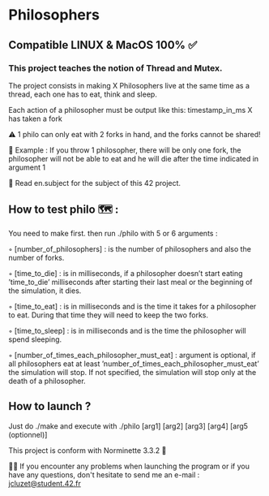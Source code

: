 # Philosophers 
## Compatible LINUX & MacOS 100% ✅
### This project teaches the notion of Thread and Mutex.
The project consists in making X Philosophers live at the same time as a thread, each one has to eat, think and sleep.

Each action of a philosopher must be output like this: timestamp_in_ms X has taken a fork

⚠️ 1 philo can only eat with 2 forks in hand, and the forks cannot be shared!

💬 Example : If you throw 1 philosopher, there will be only one fork, the philosopher will not be able to eat and he will die after the time indicated in argument 1

📌 Read en.subject for the subject of this 42 project.

## How to test philo 🗺 :

You need to make first.
then run ./philo with 5 or 6 arguments :

◦ [number_of_philosophers] : is the number of philosophers and also the number of forks.

◦ [time_to_die] : is in milliseconds, if a philosopher doesn’t start eating ’time_to_die’ milliseconds after starting their last meal or the beginning of the simulation, it dies.

◦ [time_to_eat] : is in milliseconds and is the time it takes for a philosopher to eat. During that time they will need to keep the two forks.

◦ [time_to_sleep] : is in milliseconds and is the time the philosopher will spend sleeping.

◦ [number_of_times_each_philosopher_must_eat] : argument is optional, if all philosophers eat at least ’number_of_times_each_philosopher_must_eat’ the simulation will stop. If not specified, the simulation will stop only at the death of a philosopher.

## How to launch ? 

Just do ./make
and execute with ./philo [arg1] [arg2] [arg3] [arg4] [arg5 (optionnel)]

This project is conform with Norminette 3.3.2 📌

👋🏼 If you encounter any problems when launching the program or if you have any questions, don't hesitate to send me an e-mail : jcluzet@student.42.fr
